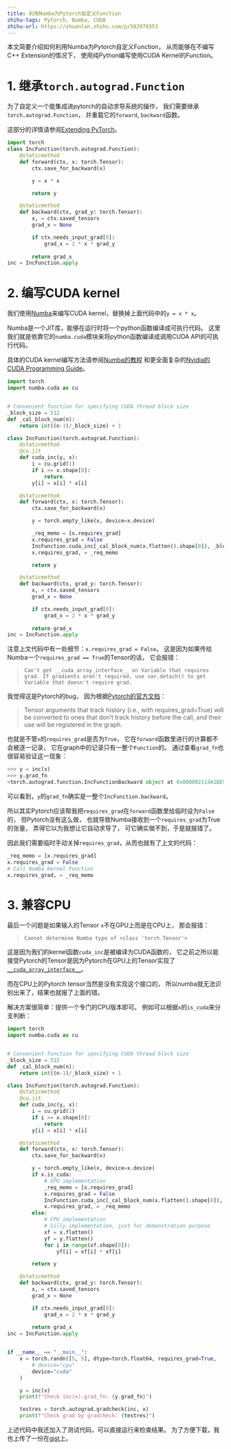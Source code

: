 ```yaml
---
title: 利用Numba为Pytorch自定义Function
zhihu-tags: Pytorch, Numba, CUDA
zhihu-url: https://zhuanlan.zhihu.com/p/582978353
---
```

本文简要介绍如何利用Numba为Pytorch自定义Function，
从而能够在不编写C++ Extension的情况下，
使用纯Python编写使用CUDA Kernel的Function。


# 1. 继承`torch.autograd.Function`
为了自定义一个能集成进pytorch的自动求导系统的操作，
我们需要继承`torch.autograd.Function`，
并重载它的`forward`, `backward`函数。

这部分的详情请参阅[Extending PyTorch](https://pytorch.org/docs/stable/notes/extending.html#extending-torch-autograd)。

``` python
import torch
class IncFunction(torch.autograd.Function):
	@staticmethod
	def forward(ctx, x: torch.Tensor):
		ctx.save_for_backward(x)

		y = x * x

		return y

	@staticmethod
	def backward(ctx, grad_y: torch.Tensor):
		x, = ctx.saved_tensors
		grad_x = None

		if ctx.needs_input_grad[0]:
			grad_x = 2 * x * grad_y
		
		return grad_x
inc = IncFunction.apply
```


# 2. 编写CUDA kernel
我们使用[Numba](https://numba.pydata.org/)来编写CUDA kernel，替换掉上面代码中的`y = x * x`。

Numba是一个JIT库，能够在运行时将一个python函数编译成可执行代码。
这里我们就是依靠它的`numba.cuda`模块来将python函数编译成调用CUDA API的可执行代码。

具体的CUDA kernel编写方法请参阅[Numba的教程](https://numba.readthedocs.io/en/stable/cuda/kernels.html)
和更全面复杂的[Nvidia的CUDA Programming Guide](https://docs.nvidia.com/cuda/cuda-c-programming-guide/index.html)。

``` python
import torch
import numba.cuda as cu


# Convenient function for specifying CUDA thread block size
_block_size = 512
def _cal_block_num(n):
	return int((n-1)/_block_size) + 1

class IncFunction(torch.autograd.Function):
	@staticmethod
	@cu.jit
	def cuda_inc(y, x):
		i = cu.grid(1)
		if i >= x.shape[0]:
			return
		y[i] = x[i] * x[i]

	@staticmethod
	def forward(ctx, x: torch.Tensor):
		ctx.save_for_backward(x)

		y = torch.empty_like(x, device=x.device)

		_req_memo = [x.requires_grad]
		x.requires_grad = False
		IncFunction.cuda_inc[_cal_block_num(x.flatten().shape[0]), _block_size](y.flatten(), x.flatten())
		x.requires_grad, = _req_memo

		return y

	@staticmethod
	def backward(ctx, grad_y: torch.Tensor):
		x, = ctx.saved_tensors
		grad_x = None

		if ctx.needs_input_grad[0]:
			grad_x = 2 * x * grad_y
		
		return grad_x
inc = IncFunction.apply
```

注意上文代码中有一处细节：`x.requires_grad = False`。
这是因为如果传给Numba一个`requires_grad == True`的Tensor的话，
它会报错：

> `Can't get __cuda_array_interface__ on Variable that requires grad. If gradients aren't required, use var.detach() to get Variable that doesn't require grad.`

我觉得这是Pytorch的bug，
因为根据[Pytorch的官方文档](https://pytorch.org/docs/stable/notes/extending.html#how-to-use)：

> Tensor arguments that track history (i.e., with requires_grad=True) will be converted to ones that don’t track history before the call, and their use will be registered in the graph. 

也就是不管`x`的`requires_grad`是否为`True`，
它在`forward`函数里进行的计算都不会被逐一记录，
它在graph中的记录只有一整个`Function`的。
通过查看`grad_fn`也很容易验证这一现象：

``` python
>>> y = inc(x)
>>> y.grad_fn
<torch.autograd.function.IncFunctionBackward object at 0x000002114A1BE5E0>
```

可以看到，`y`的`grad_fn`确实是一整个`IncFunction.backward`。


所以其实Pytorch应该帮我把`requires_grad`在`forward`函数里给临时设为`False`的，
但Pytorch没有这么做，
也就导致Numba接收到一个`requires_grad`为True的张量，
弄得它以为我想让它自动求导了，
可它确实做不到，于是就报错了。

因此我们需要临时手动关掉`requires_grad`，从而也就有了上文的代码：

``` python
_req_memo = [x.requires_grad]
x.requires_grad = False
# Call Numba Kernel Function
x.requires_grad, = _req_memo
```


# 3. 兼容CPU
最后一个问题是如果输入的Tensor `x`不在GPU上而是在CPU上，
那会报错：

> `Cannot determine Numba type of <class 'torch.Tensor'>`


这是因为我们的kernel函数`cuda_inc`是被编译为CUDA函数的，
它之前之所以能接受Pytorch的Tensor是因为Pytorch在GPU上的Tensor实现了[`__cuda_array_interface__`](https://numba.readthedocs.io/en/stable/cuda/cuda_array_interface.html)。

而在CPU上的Pytorch tensor当然是没有实现这个接口的，
所以numba就无法识别出来了，结果也就报了上面的错。

解决方案很简单：提供一个专门的CPU版本即可。
例如可以根据`x`的`is_cuda`来分支判断：

``` python
import torch
import numba.cuda as cu


# Convenient function for specifying CUDA thread block size
_block_size = 512
def _cal_block_num(n):
	return int((n-1)/_block_size) + 1

class IncFunction(torch.autograd.Function):
	@staticmethod
	@cu.jit
	def cuda_inc(y, x):
		i = cu.grid(1)
		if i >= x.shape[0]:
			return
		y[i] = x[i] * x[i]

	@staticmethod
	def forward(ctx, x: torch.Tensor):
		ctx.save_for_backward(x)

		y = torch.empty_like(x, device=x.device)
		if x.is_cuda:
			# GPU implementation
			_req_memo = [x.requires_grad]
			x.requires_grad = False
			IncFunction.cuda_inc[_cal_block_num(x.flatten().shape[0]), _block_size](y.flatten(), x.flatten())
			x.requires_grad, = _req_memo
		else:
			# CPU implementation
			# Silly implementation, just for demonstration purpose
			xf = x.flatten()
			yf = y.flatten()
			for i in range(xf.shape[0]):
				yf[i] = xf[i] * xf[i]

		return y

	@staticmethod
	def backward(ctx, grad_y: torch.Tensor):
		x, = ctx.saved_tensors
		grad_x = None

		if ctx.needs_input_grad[0]:
			grad_x = 2 * x * grad_y
		
		return grad_x
inc = IncFunction.apply


if __name__ == "__main__":
	x = torch.randn([5, 5], dtype=torch.float64, requires_grad=True, 
		# device="cpu"
		device="cuda"
	)

	y = inc(x)
	print(f"Check inc(x).grad_fn: {y.grad_fn}")

	testres = torch.autograd.gradcheck(inc, x)
	print(f"Check grad by gradcheck: {testres}")
```

上述代码中我还加入了测试代码，可以直接运行来检查结果。
为了方便下载，我也上传了一份在[gist](https://gist.github.com/supplient/2373a571f7d09a06879446b622b6b609)上。






